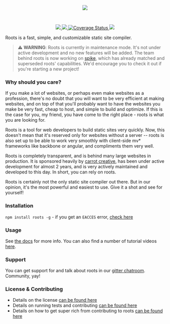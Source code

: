 <p></p>
<p align="center"><a><img src="http://cl.ly/V7me/logo.svg" /></a></p>
<br />

<p align="center">
  <a title='NPM version' href="http://badge.fury.io/js/roots">
    <img src='http://img.shields.io/npm/v/roots.svg?style=flat' />
  </a>
  <a title='Build Status' href="https://travis-ci.org/jescalan/roots">
    <img src='http://img.shields.io/travis/jescalan/roots/v3.svg?style=flat' />
  </a>
  <a href='https://coveralls.io/r/jescalan/roots?branch=v3'>
    <img src='http://img.shields.io/coveralls/jescalan/roots/v3.svg?style=flat' alt='Coverage Status' />
  </a>
  <a title='Dependency Status' href="https://david-dm.org/jescalan/roots">
    <img src='http://img.shields.io/david/jescalan/roots.svg?style=flat' />
  </a>
</p>

Roots is a fast, simple, and customizable static site compiler.

> :warning: **WARNING**: Roots is currently in maintenance mode. It's not under active development and no new features will be added. The team behind roots is now working on [spike](https://github.com/static-dev/spike), which has already matched and superseded roots' capabilities. We'd encourage you to check it out if you're starting a new project!

### Why should you care?

If you make a lot of websites, or perhaps even make websites as a profession, there's no doubt that you will want to be very efficient at making websites, and on top of that you'll probably want to have the websites you make be very fast, cheap to host, and simple to build and optimize. If this is the case for you, my friend, you have come to the right place - roots is what you are looking for.

Roots is a tool for web developers to build static sites very quickly. Now, this doesn't mean that it's reserved only for websites without a server -- roots is also set up to be able to work very smoothly with client-side mv* frameworks like backbone or angular, and compliments them very well.

Roots is completely transparent, and is behind many large websites in production. It is sponsored heavily by [carrot creative](http://carrot.is), has been under active development for almost 2 years, and is very actively maintained and developed to this day. In short, you can rely on roots.

Roots is certainly not the only static site compiler out there. But in our opinion, it's the most powerful and easiest to use. Give it a shot and see for yourself!

### Installation

`npm install roots -g` - if you get an `EACCES` error, [check here](http://roots.cx/docs/error#eacces-permission-denied)

### Usage

See [the docs](http://roots.cx/docs) for more info. You can also find a number of tutorial videos [here](http://roots.cx).

### Support

You can get support for and talk about roots in our [gitter chatroom](https://gitter.im/jescalan/roots). Community, yay!

### License & Contributing

- Details on the license [can be found here](license.md)
- Details on running tests and contributing [can be found here](contributing.md)
- Details on how to get super rich from contributing to roots [can be found here](contributing.md#getting-money)
